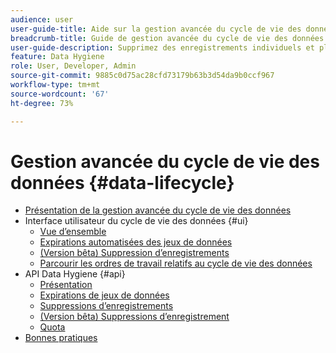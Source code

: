 ```yaml
---
audience: user
user-guide-title: Aide sur la gestion avancée du cycle de vie des données
breadcrumb-title: Guide de gestion avancée du cycle de vie des données
user-guide-description: Supprimez des enregistrements individuels et planifiez les expirations de jeux de données dans Experience Platform pour le nettoyage des données, la suppression des données anonymes et la minimisation des données.
feature: Data Hygiene
role: User, Developer, Admin
source-git-commit: 9885c0d75ac28cfd73179b63b3d54da9b0ccf967
workflow-type: tm+mt
source-wordcount: '67'
ht-degree: 73%

---
```



# Gestion avancée du cycle de vie des données {#data-lifecycle}

* [Présentation de la gestion avancée du cycle de vie des données](./home.md)
* Interface utilisateur du cycle de vie des données {#ui}
   * [Vue d’ensemble](./ui/overview.md)
   * [Expirations automatisées des jeux de données](./ui/dataset-expiration.md)
   * [(Version bêta) Suppression d’enregistrements](./ui/record-delete.md)
   * [Parcourir les ordres de travail relatifs au cycle de vie des données](./ui/browse.md)
* API Data Hygiene {#api}
   * [Présentation](./api/overview.md)
   * [Expirations de jeux de données](./api/dataset-expiration.md)
   * [Suppressions d’enregistrements](./api/jobs.md)
   * [(Version bêta) Suppressions d’enregistrement](./api/workorder.md)
   * [Quota](./api/quota.md)
* [Bonnes pratiques](./best-practices.md)
